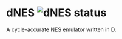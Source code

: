 # dNES ![dNES status](https://travis-ci.org/bittwiddler1/DNes.svg)
A cycle-accurate NES emulator written in D.
